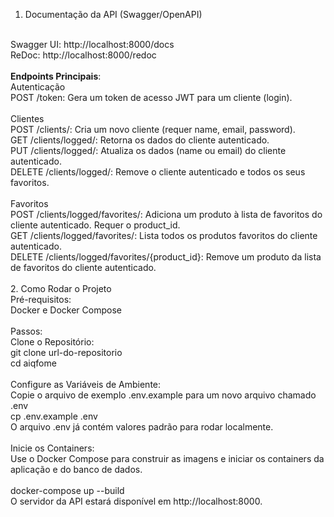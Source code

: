 1. Documentação da API (Swagger/OpenAPI)<br>
<br>
Swagger UI: http://localhost:8000/docs<br>
ReDoc: http://localhost:8000/redoc<br>
<br>
<b>Endpoints Principais</b>:<br>
Autenticação<br>
    POST /token: Gera um token de acesso JWT para um cliente (login).
<br><br>
Clientes <br>
    POST /clients/: Cria um novo cliente (requer name, email, password).<br>
    GET /clients/logged/: Retorna os dados do cliente autenticado.<br>
    PUT /clients/logged/: Atualiza os dados (name ou email) do cliente autenticado.<br>
    DELETE /clients/logged/: Remove o cliente autenticado e todos os seus favoritos.<br>
<br>
Favoritos<br>
    POST /clients/logged/favorites/: Adiciona um produto à lista de favoritos do cliente autenticado. Requer o product_id.<br>
    GET /clients/logged/favorites/: Lista todos os produtos favoritos do cliente autenticado.<br>
    DELETE /clients/logged/favorites/{product_id}: Remove um produto da lista de favoritos do cliente autenticado.<br>
<br>
2. Como Rodar o Projeto<br>
Pré-requisitos:<br>
Docker e Docker Compose
<br><br>
Passos:<br>
Clone o Repositório:<br>
    git clone url-do-repositorio<br>
    cd aiqfome<br>
    <br>
    Configure as Variáveis de Ambiente:<br>
    Copie o arquivo de exemplo .env.example para um novo arquivo chamado .env <br>
    cp .env.example .env<br>
    O arquivo .env já contém valores padrão para rodar localmente.<br>
    <br>
    Inicie os Containers:<br>
    Use o Docker Compose para construir as imagens e iniciar os containers da aplicação e do banco de dados.<br>
    <br>
    docker-compose up --build<br>
    O servidor da API estará disponível em http://localhost:8000.
